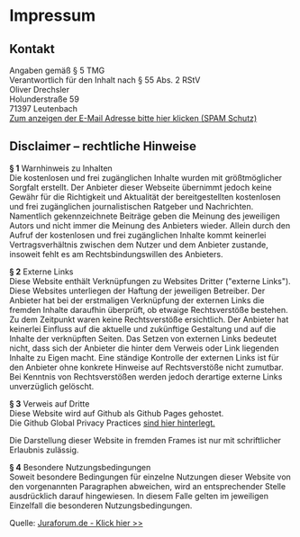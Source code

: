 # Impressum

## Kontakt

Angaben gemäß § 5 TMG  
Verantwortlich für den Inhalt nach § 55 Abs. 2 RStV  
Oliver Drechsler  
Holunderstraße 59  
71397 Leutenbach  
<a href="https://mailhide.io/de/e/EFARUDrX" onclick="popup=window.open('https://mailhide.io/de/e/EFARUDrX','mailhidepopup','width=580,height=635'); return false;">Zum anzeigen der E-Mail Adresse bitte hier klicken (SPAM Schutz)</a>

## Disclaimer – rechtliche Hinweise

**§ 1** Warnhinweis zu Inhalten  
Die kostenlosen und frei zugänglichen Inhalte wurden mit größtmöglicher Sorgfalt erstellt. Der Anbieter dieser Webseite übernimmt jedoch keine Gewähr für die Richtigkeit und Aktualität der bereitgestellten kostenlosen und frei zugänglichen journalistischen Ratgeber und Nachrichten. Namentlich gekennzeichnete Beiträge geben die Meinung des jeweiligen Autors und nicht immer die Meinung des Anbieters wieder. Allein durch den Aufruf der kostenlosen und frei zugänglichen Inhalte kommt keinerlei Vertragsverhältnis zwischen dem Nutzer und dem Anbieter zustande, insoweit fehlt es am Rechtsbindungswillen des Anbieters.  

**§ 2** Externe Links  
Diese Website enthält Verknüpfungen zu Websites Dritter ("externe Links"). Diese Websites unterliegen der Haftung der jeweiligen Betreiber. Der Anbieter hat bei der erstmaligen Verknüpfung der externen Links die fremden Inhalte daraufhin überprüft, ob etwaige Rechtsverstöße bestehen. Zu dem Zeitpunkt waren keine Rechtsverstöße ersichtlich. Der Anbieter hat keinerlei Einfluss auf die aktuelle und zukünftige Gestaltung und auf die Inhalte der verknüpften Seiten. Das Setzen von externen Links bedeutet nicht, dass sich der Anbieter die hinter dem Verweis oder Link liegenden Inhalte zu Eigen macht. Eine ständige Kontrolle der externen Links ist für den Anbieter ohne konkrete Hinweise auf Rechtsverstöße nicht zumutbar. Bei Kenntnis von Rechtsverstößen werden jedoch derartige externe Links unverzüglich gelöscht.  

**§ 3** Verweis auf Dritte  
Diese Website wird auf Github als Github Pages gehostet.  
Die Github Global Privacy Practices <a href="https://docs.github.com/en/free-pro-team@latest/github/site-policy/github-privacy-statement#github-pages">sind hier hinterlegt.</a>  

Die Darstellung dieser Website in fremden Frames ist nur mit schriftlicher Erlaubnis zulässig.  

**§ 4** Besondere Nutzungsbedingungen  
Soweit besondere Bedingungen für einzelne Nutzungen dieser Website von den vorgenannten Paragraphen abweichen, wird an entsprechender Stelle ausdrücklich darauf hingewiesen. In diesem Falle gelten im jeweiligen Einzelfall die besonderen Nutzungsbedingungen.<p>Quelle: <a href="https://www.juraforum.de">Juraforum.de - Klick hier >></a></p>